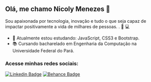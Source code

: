 ## Olá, me chamo Nicoly Menezes :wave:

 Sou apaixonada por tecnologia, inovação e tudo o que seja capaz de impactar positivamente a vida de milhares de pessoas. . :woman: :computer:

- :seedling: Atualmente estou estudando: JavaScript, CSS3 e Bootstrap.
- :books: Cursando bacharelado em Engenharia da Computação na Universidade Federal do Pará.

### Acesse minhas redes sociais:

[![Linkedin Badge](https://img.shields.io/badge/-LinkedIn-blue?style=flat-square&logo=Linkedin&logoColor=white&link=https://www.linkedin.com/in/nicoly-menezes/)](https://www.linkedin.com/in/nicoly-menezes/)
[![Behance Badge](https://img.shields.io/badge/-Behance-ff69b4?style=flat-square&logo=Behance&logoColor=white&link=https://www.behance.net/nicolymenezes)](https://www.behance.net/nicolymenezes)




